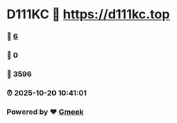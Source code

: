 # D111KC :link: https://d111kc.top 
### :page_facing_up: [6](https://d111kc.top/tag.html) 
### :speech_balloon: 0 
### :hibiscus: 3596 
### :alarm_clock: 2025-10-20 10:41:01 
### Powered by :heart: [Gmeek](https://github.com/Meekdai/Gmeek)
